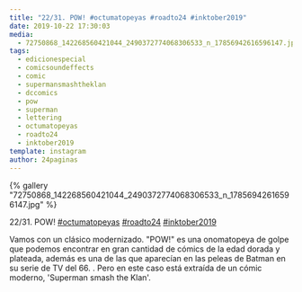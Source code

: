 ```yaml
---
title: "22/31. POW! #octumatopeyas #roadto24 #inktober2019"
date: 2019-10-22 17:30:03
media: 
  - 72750868_142268560421044_2490372774068306533_n_17856942616596147.jpg
tags: 
  - edicionespecial
  - comicsoundeffects
  - comic
  - supermansmashtheklan
  - dccomics
  - pow
  - superman
  - lettering
  - octumatopeyas
  - roadto24
  - inktober2019
template: instagram
author: 24paginas
---
```


{% gallery "72750868_142268560421044_2490372774068306533_n_17856942616596147.jpg" %}

22/31. POW! [#octumatopeyas](/tags/octumatopeyas) [#roadto24](/tags/roadto24) [#inktober2019](/tags/inktober2019)

Vamos con un clásico modernizado. "POW!" es una onomatopeya de golpe que podemos encontrar en gran cantidad de cómics de la edad dorada y plateada, además es una de las que aparecían en las peleas de Batman en su serie de TV del 66. .
Pero en este caso está extraída de un cómic moderno, 'Superman smash the Klan'.
